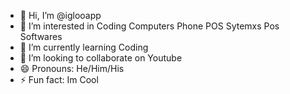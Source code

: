 - 👋 Hi, I’m @iglooapp
- 👀 I’m interested in Coding Computers Phone POS Sytemxs Pos Softwares
- 🌱 I’m currently learning Coding
- 💞️ I’m looking to collaborate on Youtube
- 😄 Pronouns: He/Him/His
- ⚡ Fun fact: Im Cool
